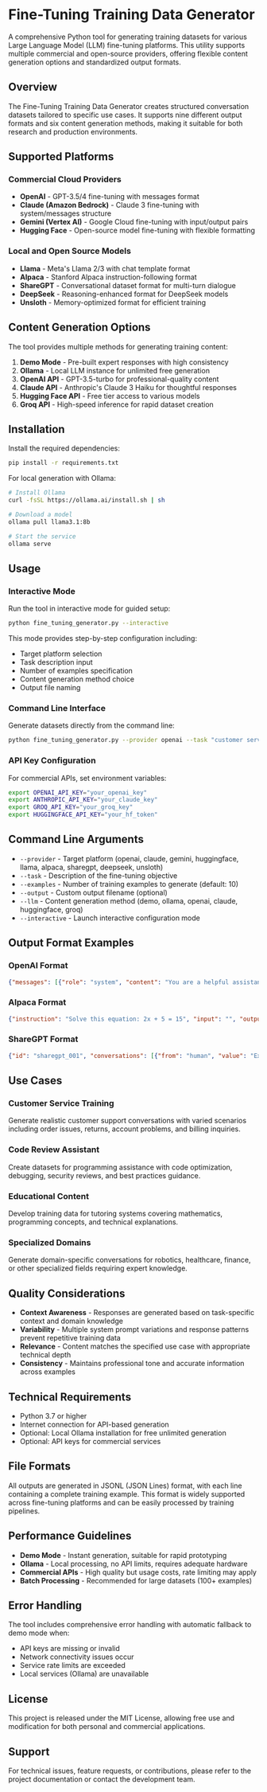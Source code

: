 # Fine-Tuning Training Data Generator

A comprehensive Python tool for generating training datasets for various Large Language Model (LLM) fine-tuning platforms. This utility supports multiple commercial and open-source providers, offering flexible content generation options and standardized output formats.

## Overview

The Fine-Tuning Training Data Generator creates structured conversation datasets tailored to specific use cases. It supports nine different output formats and six content generation methods, making it suitable for both research and production environments.

## Supported Platforms

### Commercial Cloud Providers
- **OpenAI** - GPT-3.5/4 fine-tuning with messages format
- **Claude (Amazon Bedrock)** - Claude 3 fine-tuning with system/messages structure
- **Gemini (Vertex AI)** - Google Cloud fine-tuning with input/output pairs
- **Hugging Face** - Open-source model fine-tuning with flexible formatting

### Local and Open Source Models
- **Llama** - Meta's Llama 2/3 with chat template format
- **Alpaca** - Stanford Alpaca instruction-following format
- **ShareGPT** - Conversational dataset format for multi-turn dialogue
- **DeepSeek** - Reasoning-enhanced format for DeepSeek models
- **Unsloth** - Memory-optimized format for efficient training

## Content Generation Options

The tool provides multiple methods for generating training content:

1. **Demo Mode** - Pre-built expert responses with high consistency
2. **Ollama** - Local LLM instance for unlimited free generation
3. **OpenAI API** - GPT-3.5-turbo for professional-quality content
4. **Claude API** - Anthropic's Claude 3 Haiku for thoughtful responses
5. **Hugging Face API** - Free tier access to various models
6. **Groq API** - High-speed inference for rapid dataset creation

## Installation

Install the required dependencies:

```bash
pip install -r requirements.txt
```

For local generation with Ollama:

```bash
# Install Ollama
curl -fsSL https://ollama.ai/install.sh | sh

# Download a model
ollama pull llama3.1:8b

# Start the service
ollama serve
```

## Usage

### Interactive Mode

Run the tool in interactive mode for guided setup:

```bash
python fine_tuning_generator.py --interactive
```

This mode provides step-by-step configuration including:
- Target platform selection
- Task description input
- Number of examples specification
- Content generation method choice
- Output file naming

### Command Line Interface

Generate datasets directly from the command line:

```bash
python fine_tuning_generator.py --provider openai --task "customer service chatbot" --examples 100 --llm demo
```

### API Key Configuration

For commercial APIs, set environment variables:

```bash
export OPENAI_API_KEY="your_openai_key"
export ANTHROPIC_API_KEY="your_claude_key"
export GROQ_API_KEY="your_groq_key"
export HUGGINGFACE_API_KEY="your_hf_token"
```

## Command Line Arguments

- `--provider` - Target platform (openai, claude, gemini, huggingface, llama, alpaca, sharegpt, deepseek, unsloth)
- `--task` - Description of the fine-tuning objective
- `--examples` - Number of training examples to generate (default: 10)
- `--output` - Custom output filename (optional)
- `--llm` - Content generation method (demo, ollama, openai, claude, huggingface, groq)
- `--interactive` - Launch interactive configuration mode

## Output Format Examples

### OpenAI Format
```json
{"messages": [{"role": "system", "content": "You are a helpful assistant."}, {"role": "user", "content": "How can I help you today?"}, {"role": "assistant", "content": "I'm here to assist with any questions you have."}]}
```

### Alpaca Format
```json
{"instruction": "Solve this equation: 2x + 5 = 15", "input": "", "output": "To solve 2x + 5 = 15, subtract 5 from both sides to get 2x = 10, then divide by 2 to get x = 5."}
```

### ShareGPT Format
```json
{"id": "sharegpt_001", "conversations": [{"from": "human", "value": "Explain quantum computing"}, {"from": "gpt", "value": "Quantum computing uses quantum mechanical phenomena..."}]}
```

## Use Cases

### Customer Service Training
Generate realistic customer support conversations with varied scenarios including order issues, returns, account problems, and billing inquiries.

### Code Review Assistant
Create datasets for programming assistance with code optimization, debugging, security reviews, and best practices guidance.

### Educational Content
Develop training data for tutoring systems covering mathematics, programming concepts, and technical explanations.

### Specialized Domains
Generate domain-specific conversations for robotics, healthcare, finance, or other specialized fields requiring expert knowledge.

## Quality Considerations

- **Context Awareness** - Responses are generated based on task-specific context and domain knowledge
- **Variability** - Multiple system prompt variations and response patterns prevent repetitive training data
- **Relevance** - Content matches the specified use case with appropriate technical depth
- **Consistency** - Maintains professional tone and accurate information across examples

## Technical Requirements

- Python 3.7 or higher
- Internet connection for API-based generation
- Optional: Local Ollama installation for free unlimited generation
- Optional: API keys for commercial services

## File Formats

All outputs are generated in JSONL (JSON Lines) format, with each line containing a complete training example. This format is widely supported across fine-tuning platforms and can be easily processed by training pipelines.

## Performance Guidelines

- **Demo Mode** - Instant generation, suitable for rapid prototyping
- **Ollama** - Local processing, no API limits, requires adequate hardware
- **Commercial APIs** - High quality but usage costs, rate limiting may apply
- **Batch Processing** - Recommended for large datasets (100+ examples)

## Error Handling

The tool includes comprehensive error handling with automatic fallback to demo mode when:
- API keys are missing or invalid
- Network connectivity issues occur
- Service rate limits are exceeded
- Local services (Ollama) are unavailable

## License

This project is released under the MIT License, allowing free use and modification for both personal and commercial applications.

## Support

For technical issues, feature requests, or contributions, please refer to the project documentation or contact the development team.